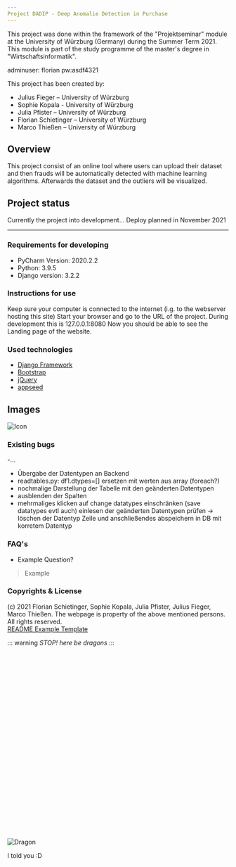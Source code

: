 ```yaml
---
Project DADIP - Deep Anomalie Detection in Purchase
---
```

This project was done within the framework of the "Projektseminar" module at the University of Würzburg (Germany) during the Summer Term 2021. This module is part of the study programme of the master's degree in "Wirtschaftsinformatik". 

 adminuser:
 florian
 pw:asdf4321

This project has been created by: 

- Julius Fieger – University of Würzburg
- Sophie Kopala - University of Würzburg 
- Julia Pfister – University of Würzburg
- Florian Schietinger – University of Würzburg 
- Marco Thießen – University of Würzburg 

## Overview
This project consist of an online tool where users can upload their dataset and then frauds will be automatically detected with machine learning algorithms. Afterwards the dataset and the outliers will be visualized. 

 
## Project status
Currently the project into development...
Deploy planned in November 2021

---
### Requirements for developing
- PyCharm Version: 2020.2.2
- Python: 3.9.5
- Django version: 3.2.2

### Instructions for use
Keep sure your computer is connected to the internet (i.g. to the webserver hosting this site)
Start your browser and go to the URL of the project.
During development this is 127.0.0.1:8080
Now you should be able to see the Landing page of the website.


### Used technologies
- [Django Framework](https://www.djangoproject.com/)
- [Bootstrap](http://bootstrap.com)
- [jQuery](https://jquery.com)
- [appseed]()


## Images
![Icon](https://image.flaticon.com/icons/png/512/1671/1671214.png)

### Existing bugs
-...
- Übergabe der Datentypen an Backend
- readtables.py: df1.dtypes=[] ersetzen mit werten aus array (foreach?)
- nochmalige Darstellung der Tabelle mit den geänderten Datentypen
- ausblenden der Spalten
- mehrmaliges klicken auf change datatypes einschränken (save datatypes evtl auch)
einlesen der geänderten Datentypen prüfen
-> löschen der Datentyp Zeile und anschließendes abspeichern in DB mit korretem Datentyp

### FAQ's

- Example Question?

> Example




### Copyrights & License
 (c) 2021 Florian Schietinger, Sophie Kopala, Julia Pfister, Julius Fieger, Marco Thießen.
 The webpage is property of the above mentioned persons.  
 All rights reserved.  
 [README Example Template](https://markdown-it.github.io/)  

::: warning
*STOP! here be dragons*
:::

<br>
<br>
<br>
<br>
<br>
<br>
<br>
<br>
<br>
<br>
<br>
<br>
<br>
<br>
<br>
<br>
<br>
<br>
<br>
<br>
<br>
<br>
<br>
<br>

![Dragon](https://i.pinimg.com/originals/02/6f/05/026f05edaf43c874f25160de96ede9ff.jpg)

I told you :D